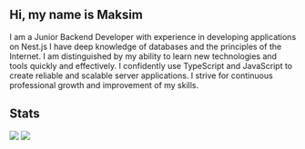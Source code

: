 ## Hi, my name is Maksim
I am a Junior Backend Developer with experience in developing applications on Nest.js I have deep knowledge of databases and the principles of the Internet. I am distinguished by my ability to learn new technologies and tools quickly and effectively. I confidently use TypeScript and JavaScript to create reliable and scalable server applications. I strive for continuous professional growth and improvement of my skills.

## Stats
<img src="https://www.codewars.com/users/mvaydev/badges/large?theme=light" />
<img src="https://github-readme-stats.vercel.app/api/top-langs?username=mvaydev" />
